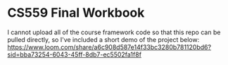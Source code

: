 # CS559 Final Workbook
I cannot upload all of the course framework code so that this repo can be pulled directly, so I've included a short demo of the project below:
https://www.loom.com/share/a6c908d587e14f33bc3280b781120bd6?sid=bba73254-6043-45ff-8db7-ec5502fa1f8f

